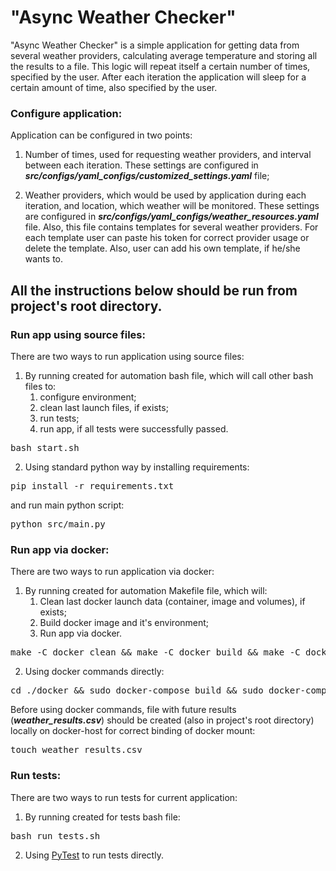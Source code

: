 # "Async Weather Checker"

"Async Weather Checker" is a simple application 
for getting data from several weather providers, 
calculating average temperature and storing all 
the results to a file. This logic will repeat itself a 
certain number of times, specified by the user. 
After each iteration the application will sleep for a 
certain amount of time, also specified by the user.

### Configure application:

Application can be configured in two points:
1. Number of times, used for requesting weather providers, 
and interval between each iteration. 
These settings are configured in 
<b><i>src/configs/yaml_configs/customized_settings.yaml</i></b> 
file;

2. Weather providers, which would be used by 
application during each iteration, and location, which weather will be monitored. 
These settings are configured in 
<b><i>src/configs/yaml_configs/weather_resources.yaml</i></b> 
file. Also, this file contains templates 
for several weather providers. For each template user 
can paste his token for correct provider usage or delete 
the template. Also, user can add his own template, 
if he/she wants to.



## All the instructions below should be run from project's root directory.</b>

### Run app using source files:

There are two ways to run application using source 
files:<br>

1. By running created for automation bash file, which will 
call other bash files to:
   1) configure environment;
   2) clean last launch files, if exists;
   3) run tests;
   4) run app, if all tests were successfully passed.

<pre>bash start.sh</pre>

2. Using standard python way by installing 
requirements:

<pre>pip install -r requirements.txt</pre>

and run main python script:

<pre>python src/main.py</pre>


### Run app via docker:

There are two ways to run application via docker:<br>
1. By running created for automation Makefile file,
which will:
   1) Clean last docker launch data 
   (container, image and volumes), if exists;
   2) Build docker image and it's environment;
   3) Run app via docker.

<pre>make -C docker clean && make -C docker build && make -C docker run</pre>

2. Using docker commands directly:

<pre>cd ./docker && sudo docker-compose build && sudo docker-compose up</pre>

Before using docker commands, file with future results
(<b><i>weather_results.csv</i></b>) should be created
(also in project's root directory) locally on 
docker-host for correct binding of docker mount:

<pre>touch weather_results.csv</pre>

### Run tests:

There are two ways to run tests for current application:<br>
1. By running created for tests bash file:

<pre>bash run_tests.sh</pre>

2. Using <a href="https://docs.pytest.org/en">PyTest</a> 
to run tests directly.
